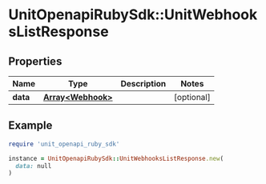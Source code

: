 # UnitOpenapiRubySdk::UnitWebhooksListResponse

## Properties

| Name | Type | Description | Notes |
| ---- | ---- | ----------- | ----- |
| **data** | [**Array&lt;Webhook&gt;**](Webhook.md) |  | [optional] |

## Example

```ruby
require 'unit_openapi_ruby_sdk'

instance = UnitOpenapiRubySdk::UnitWebhooksListResponse.new(
  data: null
)
```

